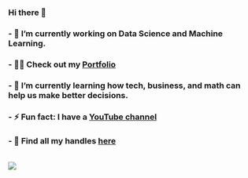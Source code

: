 ### Hi there 👋


### - 🔭 I’m currently working on Data Science and Machine Learning.
### - 👩‍💻 Check out my [Portfolio](https://ravikumar10593-hub.github.io/ravi_portfolio.github.io/)
### - 🌱 I’m currently learning how tech, business, and math can help us make better decisions.
### - ⚡ Fun fact: I have a [YouTube channel](https://www.youtube.com/raviscontent)
### - 💯 Find all my handles [here](https://linktr.ee/ravikumar10593)
<br />


<img src="https://github-readme-stats.vercel.app/api?username=Ravikumar10593-hub&&show_icons=true&title_color=ffffff&icon_color=bb2acf&text_color=daf7dc&bg_color=151515">
